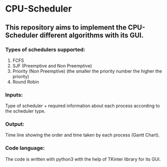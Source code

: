 # CPU-Scheduler
## This repository aims to implement the CPU-Scheduler different algorithms with its GUI.
### Types of schedulers supported:
1. FCFS
2. SJF (Preemptive and Non Preemptive)
3. Priority (Non Preemptive) (the smaller the priority number the higher the priority)
4. Round Robin

### Inputs:
Type of scheduler + required information about each process according to the scheduler type.
### Output:
Time line showing the order and time taken by each process (Gantt Chart).

### Code language:
The code is written with python3 with the help of TKinter library for its GUI.

